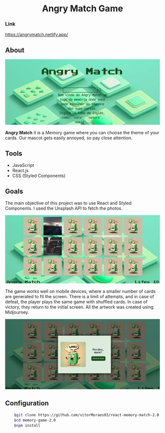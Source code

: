 <h1 align="center">
    Angry Match Game
</h1>

### Link

https://angrymatch.netlify.app/

## About

<img src="./src/features/images/readme-angrymatch-home.png"/>

**Angry Match** it is a Memory game where you can choose the theme of your cards. Our mascot gets easily annoyed, so pay close attention.

## Tools

- JavaScript
- React.js
- CSS (Styled Components)

## Goals

The main objective of this project was to use React and Styled Components. I used the Unsplash API to fetch the photos.

<img src="./src/features/images/readme-angrymatch-game.png"/>

The game works well on mobile devices, where a smaller number of cards are generated to fit the screen. There is a limit of attempts, and in case of defeat, the player plays the same game with shuffled cards. In case of victory, they return to the initial screen. All the artwork was created using Midjourney.

<img src="./src/features/images/readme-angrymatch-modal123.jpg"/>

## Configuration

```bash
    $git clone https://github.com/vitorMoraes03/react-memory-match-2.0.git
    $cd memory-game-2.0
    $npm install
```

